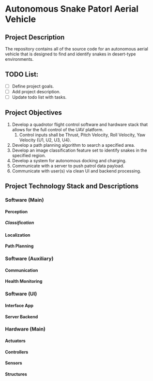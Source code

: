 # Autonomous Snake Patorl Aerial Vehicle

## Project Description

The repository contains all of the source code for an autonomous aerial vehicle that is designed to find and identify snakes in desert-type environments. 

## TODO List: 
- [ ] Define project goals.
- [ ] Add project description.
- [ ] Update todo list with tasks. 

## Project Objectives
1. Develop a quadrotor flight control software and hardware stack that allows for the full control of the UAV platform.
   1. Control inputs shall be Thrust, Pitch Velocity, Roll Velocity, Yaw Velocity {U1, U2, U3, U4}.
2. Develop a path planning algorithm to search a specified area.
3. Develop an image classification feature set to identify snakes in the specified region.
4. Develop a system for autonomous docking and charging.
5. Communicate with a server to push patrol data payload.
6. Communicate with user(s) via clean UI and backend processing.

## Project Technology Stack and Descriptions

### Software (Main)
#### Perception
##### Classification
#### Localization
#### Path Planning
### Software (Auxiliary)
#### Communication
#### Health Monitoring
### Software (UI)
#### Interface App
#### Server Backend
### Hardware (Main)
#### Actuators
#### Controllers
#### Sensors
#### Structures
